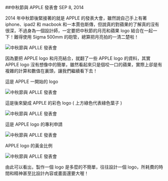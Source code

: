 <!-- @@master  = ../../_layout.html-->

<!-- @@block  =  jsBottom-->

<include src="../../_articles-js.html"></include>

<!-- @@close-->

<!-- @@block  =  css-->

<include src="../../_articles-css.html"></include>

<!-- @@close-->

<!-- @@block  =  articles-social-->

<include src="../../_articles-social.html"></include>

<!-- @@close-->

<!-- @@block  =  articles-footer-->

<include src="../../_articles.html"></include>

<!-- @@close-->

<!-- @@block  =  meta-->

<meta property="article:published_time" content="2014-09-08T22:25:00+01:00">

<meta name="keywords" content="apple,logo,moon,apple logo">

<meta name="description" content="2014 年中秋節後緊接著的就是 APPLE 的發表大會，雖然說自己手上有著 iphone、ipad2 和 macbook 和一本賈伯斯傳，但說真的對蘋果的了解真的沒有很深，不過身為一個設計師，一定要把中秋節的月亮和蘋果 logo 結合在一起一下！">

<meta itemprop="name" content="中秋節與 APPLE 發表會 - OXXO.STUDIO">

<meta itemprop="image" content="http://www.oxxostudio.tw/img/articles/201409/20140908_2_01.jpg">

<meta itemprop="description" content="2014 年中秋節後緊接著的就是 APPLE 的發表大會，雖然說自己手上有著 iphone、ipad2 和 macbook 和一本賈伯斯傳，但說真的對蘋果的了解真的沒有很深，不過身為一個設計師，一定要把中秋節的月亮和蘋果 logo 結合在一起一下！">

<meta property="og:title" content="中秋節與 APPLE 發表會 - OXXO.STUDIO">

<meta property="og:url" content="http://www.oxxostudio.tw/articles/201409/apple-moon.html">

<meta property="og:image" content="http://www.oxxostudio.tw/img/articles/201409/20140908_2_01.jpg">

<meta property="og:description" content="2014 年中秋節後緊接著的就是 APPLE 的發表大會，雖然說自己手上有著 iphone、ipad2 和 macbook 和一本賈伯斯傳，但說真的對蘋果的了解真的沒有很深，不過身為一個設計師，一定要把中秋節的月亮和蘋果 logo 結合在一起一下！">

<title>中秋節與 APPLE 發表會 - OXXO.STUDIO</title> 

<!-- @@close-->

<!-- @@block  =  articles-content--> 

##中秋節與 APPLE 發表會 <span class="article-date" tag="share">SEP 8, 2014</span>

2014 年中秋節後緊接著的就是 APPLE 的發表大會，雖然說自己手上有著 iphone、ipad2 和 macbook 和一本賈伯斯傳，但說真的對蘋果的了解真的沒有很深，不過身為一個設計師，一定要把中秋節的月亮和蘋果 logo 結合在一起一下！難得使用 Sigma 500mm 的砲管，總算把月亮拍的一清二楚啦！  

![中秋節與 APLLE 發表會](/img/articles/201409/20140908_2_06.jpg)

因為要把 APPLE logo 和月亮結合，就翻了一些 APPLE logo 的資料，其實 APPLE logo 沒有想像中的簡單，雖然看起來只是個咬一口的蘋果，實際上卻是有複雜的計算和數值在裏頭，讓我們繼續看下去！

這是 APPLE 一開始的 logo  

![中秋節與 APLLE 發表會](/img/articles/201409/20140908_2_03.jpg)

這是後來變成 APPLE 的彩色 logo ( 上方綠色代表綠色葉子 )

![中秋節與 APLLE 發表會](/img/articles/201409/20140908_2_04.jpg)

這是 APPLE logo 的專利申請  

![中秋節與 APLLE 發表會](/img/articles/201409/20140908_2_02.png)

APPLE logo 的黃金比例 

![中秋節與 APLLE 發表會](/img/articles/201409/20140908_2_05.jpg)

由此可以看出，製作一個 logo 是多麼的不簡單，往往設計一個 logo，所耗費的時間和精神甚至比設計內容或畫面還要大喔！

<!-- @@close-->